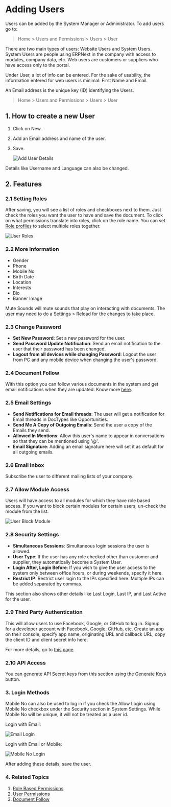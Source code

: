 <!-- add-breadcrumbs -->
# Adding Users

Users can be added by the System Manager or Administrator. To add users go to:
> Home > Users and Permissions > Users > User

There are two main types of users: Website Users and System Users. System Users are people using ERPNext in the company with access to modules, company data, etc. Web users are customers or suppliers who have access only to the portal.
  
Under User, a lot of info can be entered. For the sake of usability, the information entered for web users is minimal: First Name and Email.

An Email address is the unique key (ID) identifying the Users.

> Home > Users and Permissions > Users  > User

## 1. How to create a new User

1. Click on New.
1. Add an Email address and name of the user.
1. Save.

    <img class="screenshot" src="{{docs_base_url}}/assets/img/users-and-permissions/add-user-details.png" alt="Add User Details">

Details like Username and Language can also be changed.

## 2. Features

### 2.1 Setting Roles

After saving, you will see a list of roles and checkboxes next to them. Just check the roles you want the user to have and save the document. To click on what permissions translate into roles, click on the role
name. You can set [Role profiles](/docs/user/manual/en/setting-up/users-and-permissions/role-and-role-profile) to select multiple roles together.

<img class="screenshot" src="{{docs_base_url}}/assets/img/setup/users/user-2.png" alt="User Roles">

### 2.2 More Information

* Gender
* Phone
* Mobile No
* Birth Date
* Location
* Interests
* Bio
* Banner Image

Mute Sounds will mute sounds that play on interacting with documents. The user may need to do a Settings > Reload for the changes to take place.

### 2.3 Change Password

* **Set New Password**: Set a new password for the user.
* **Send Password Update Notification**: Send an email notification to the user that their password has been changed.
* **Logout from all devices while changing Password**: Logout the user from PC and any mobile device when changing the user's password.

### 2.4 Document Follow
With this option you can follow various documents in the system and get email notifications when they are updated. Know more [here](/docs/user/manual/en/setting-up/email/document-follow).

### 2.5 Email Settings

* **Send Notifications for Email threads**: The user will get a notification for Email threads in DocTypes like Opportunities.
* **Send Me A Copy of Outgoing Emails**: Send the user a copy of the Emails they send.
* **Allowed In Mentions**: Allow this user's name to appear in conversations so that they can be mentioned using '@'.
* **Email Signature**: Adding an email signature here will set it as default for all outgoing emails.

### 2.6 Email Inbox

Subscribe the user to different mailing lists of your company.

### 2.7 Allow Module Access

Users will have access to all modules for which they have role based access. If you want to block certain modules for certain users, un-check the module from the list.

<img class="screenshot" src="{{docs_base_url}}/assets/img/setup/users/user-3.png" alt="User Block Module">

### 2.8 Security Settings

* **Simultaneous Sessions**: Simultaneous login sessions the user is allowed.
* **User Type**: If the user has any role checked other than customer and supplier, they automatically become a System User.
* **Login After, Login Before**: If you wish to give the user access to the system only between office hours,
or during weekends, specify it here.
* **Restrict IP**: Restrict user login to the IPs specified here. Multiple IPs can be added separated by commas.

This section also shows other details like Last Login, Last IP, and Last Active for the user.

### 2.9 Third Party Authentication
This will allow users to use Facebook, Google, or GitHub to log in. Signup for a developer account with Facebook, Google, GitHub, etc. Create an app on their console, specify app name, originating URL and callback URL, copy the client ID and client secret info here. 

For more details, go to [this page](https://frappe.io/docs/user/en/guides/deployment/how-to-enable-social-logins).

### 2.10 API Access
You can generate API Secret keys from this section using the Generate Keys button.

### 3. Login Methods
Mobile No can also be used to log in if you check the Allow Login using Mobile No checkbox under the Security section in System Settings. While Mobile No will be unique, it will not be treated as a user id.

Login with Email:

<img class="screenshot" src="{{docs_base_url}}/assets/img/setup/users/user-login-email.png" alt="Email Login">

Login with Email or Mobile:

<img class="screenshot" src="{{docs_base_url}}/assets/img/setup/users/user-login-mobile.png" alt="Mobile No Login">

After adding these details, save the user.

### 4. Related Topics
1. [Role Based Permissions](/docs/user/manual/en/setting-up/users-and-permissions/role-based-permissions)
1. [User Permissions](/docs/user/manual/en/setting-up/users-and-permissions/user-permissions)
1. [Document Follow](/docs/user/manual/en/setting-up/email/document-follow)
